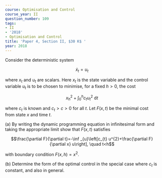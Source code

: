 ```yaml
---
course: Optimisation and Control
course_year: II
question_number: 109
tags:
- II
- '2018'
- Optimisation and Control
title: 'Paper 4, Section II, $30 K$ '
year: 2018
---
```




Consider the deterministic system

$$\dot{x}_{t}=u_{t}$$

where $x_{t}$ and $u_{t}$ are scalars. Here $x_{t}$ is the state variable and the control variable $u_{t}$ is to be chosen to minimise, for a fixed $h>0$, the cost

$$x_{h}^{2}+\int_{0}^{h} c_{t} u_{t}^{2} \mathrm{~d} t$$

where $c_{t}$ is known and $c_{t}>c>0$ for all $t$. Let $F(x, t)$ be the minimal cost from state $x$ and time $t$.

(a) By writing the dynamic programming equation in infinitesimal form and taking the appropriate limit show that $F(x, t)$ satisfies

$$\frac{\partial F}{\partial t}=-\inf _{u}\left[c_{t} u^{2}+\frac{\partial F}{\partial x} u\right], \quad t<h$$

with boundary condition $F(x, h)=x^{2}$.

(b) Determine the form of the optimal control in the special case where $c_{t}$ is constant, and also in general.